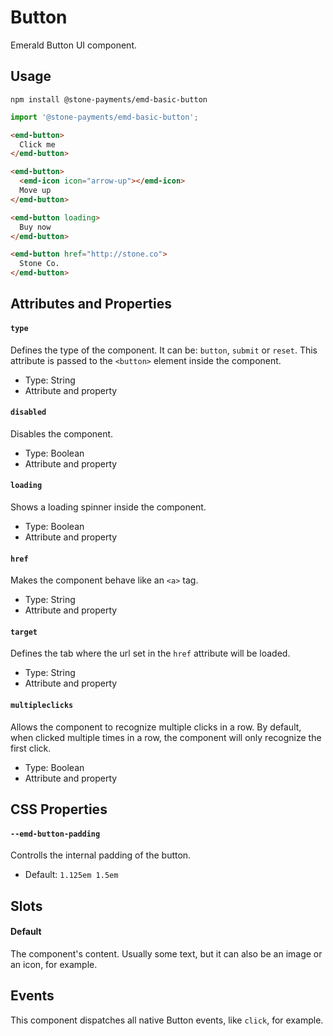 # Button

Emerald Button UI component.

## Usage

```
npm install @stone-payments/emd-basic-button
```

```js
import '@stone-payments/emd-basic-button';
```

```html
<emd-button>
  Click me
</emd-button>

<emd-button>
  <emd-icon icon="arrow-up"></emd-icon>
  Move up
</emd-button>

<emd-button loading>
  Buy now
</emd-button>

<emd-button href="http://stone.co">
  Stone Co.
</emd-button>
```

## Attributes and Properties

#### `type`

Defines the type of the component. It can be: `button`, `submit` or `reset`. This attribute is passed to the `<button>` element inside the component.

- Type: String
- Attribute and property

#### `disabled`

Disables the component.

- Type: Boolean
- Attribute and property

#### `loading`

Shows a loading spinner inside the component.

- Type: Boolean
- Attribute and property

#### `href`

Makes the component behave like an `<a>` tag.

- Type: String
- Attribute and property

#### `target`

Defines the tab where the url set in the `href` attribute will be loaded.

- Type: String
- Attribute and property

#### `multipleclicks`

Allows the component to recognize multiple clicks in a row. By default, when clicked multiple times in a row, the component will only recognize the first click.

- Type: Boolean
- Attribute and property

## CSS Properties

#### `--emd-button-padding`

Controlls the internal padding of the button.

- Default: `1.125em 1.5em`

## Slots

#### Default

The component's content. Usually some text, but it can also be an image or an icon, for example.

## Events

This component dispatches all native Button events, like `click`, for example.
